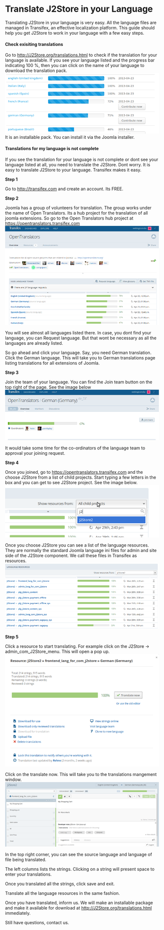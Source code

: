 # Translate J2Store in your Language

Translating J2Store in your language is very easy. All the language files are managed in Transifex, an effective localization platform. This guide should help you get J2Store to work in your language with a few easy steps.

#### Check exisiting translations

Go to http://J2Store.org/translations.html to check if the translation for your language is available. If you see your language listed and the progress bar indicating 100 %, then you can click on the name of your language to download the translation pack.
![](./assets/images/translation_01.png)
It is an installable pack. You can install it via the Joomla installer.

#### Translations for my language is not complete

If you see the translation for your language is not complete or dont see your language listed at all, you need to translate the J2Store. Dont worry. It is easy to translate J2Store to your language. Transifex makes it easy.

**Step 1**

Go to http://transifex.com and create an account. Its FREE.

**Step 2**

Joomla has a group of volunteers for translation. The group works under the name of Open Translators. Its a hub project for the translation of all joomla extensions. So go to the Open Translators hub project at https://opentranslators.transifex.com
![](./assets/images/translation_02.png)

You will see almost all languages listed there. In case, you dont find your language, you can Request language. But that wont be necessary as all the languages are already listed.

So go ahead and click your language. Say, you need German translation. Click the German language. This will take you to German translations page listing translations for all extensions of Joomla.

**Step 3**

Join the team of your language. You can find the Join team button on the top right of the page. See the image below
![](./assets/images/translation_03.png)

It would take some time for the co-ordinators of the language team to approval your joining request.

**Step 4**

Once you joined, go to https://opentranslators.transifex.com and the choose J2Store from a list of child projects. Start typing a few letters in the box and you can get to see J2Store project. See the image below.
![](./assets/images/translation_04.png)

Once you choose J2Store you can see a list of the language resources. They are normally the standard Joomla language ini files for admin and site side of the J2Store component. We call these files in Transifex as resources.
![](./assets/images/translation_05.png)

**Step 5**

Click a resource to start translating. For example click on the J2Store →  admin_com_J2Store_menu. This will open a pop up.
![](./assets/images/translation_06.png)

Click on the translate now. This will take you to the translations mangement window.
![](./assets/images/translation_07.png)

In the top right corner, you can see the source language and language of file being translated.

The left columns lists the strings. Clicking on a string will present space to enter your translations.

Once you translated all the strings, click save and exit.

Translate all the language resources in the same fashion.

Once you have translated, inform us. We will make an installable package and make it available for download at http://J2Store.org/translations.html immediately.

Still have questions, contact us.
